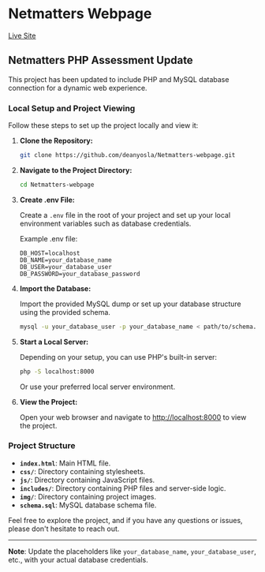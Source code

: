 # Netmatters Webpage

[Live Site](https://deanyosla.github.io/Netmatters-webpage/)

## Netmatters PHP Assessment Update

This project has been updated to include PHP and MySQL database connection for a dynamic web experience.

### Local Setup and Project Viewing

Follow these steps to set up the project locally and view it:

1. **Clone the Repository:**

    ```bash
    git clone https://github.com/deanyosla/Netmatters-webpage.git
    ```

2. **Navigate to the Project Directory:**

    ```bash
    cd Netmatters-webpage
    ```

3. **Create .env File:**

    Create a `.env` file in the root of your project and set up your local environment variables such as database credentials.

    Example .env file:

    ```env
    DB_HOST=localhost
    DB_NAME=your_database_name
    DB_USER=your_database_user
    DB_PASSWORD=your_database_password
    ```

4. **Import the Database:**

    Import the provided MySQL dump or set up your database structure using the provided schema.

    ```bash
    mysql -u your_database_user -p your_database_name < path/to/schema.sql
    ```

5. **Start a Local Server:**

    Depending on your setup, you can use PHP's built-in server:

    ```bash
    php -S localhost:8000
    ```

    Or use your preferred local server environment.

6. **View the Project:**

    Open your web browser and navigate to [http://localhost:8000](http://localhost:8000) to view the project.

### Project Structure

- **`index.html`**: Main HTML file.
- **`css/`**: Directory containing stylesheets.
- **`js/`**: Directory containing JavaScript files.
- **`includes/`**: Directory containing PHP files and server-side logic.
- **`img/`**: Directory containing project images.
- **`schema.sql`**: MySQL database schema file.

Feel free to explore the project, and if you have any questions or issues, please don't hesitate to reach out.

---

**Note**: Update the placeholders like `your_database_name`, `your_database_user`, etc., with your actual database credentials.



